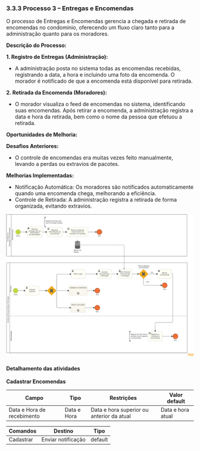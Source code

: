 ### 3.3.3 Processo 3 – Entregas e Encomendas

O processo de Entregas e Encomendas gerencia a chegada e retirada de encomendas no condomínio, oferecendo um fluxo claro tanto para a administração quanto para os moradores.

**Descrição do Processo:**

**1. Registro de Entregas (Administração):**

* A administração posta no sistema todas as encomendas recebidas, registrando a data, a hora e incluindo uma foto da encomenda. O morador é notificado de que a encomenda está disponível para retirada.

**2. Retirada da Encomenda (Moradores):**

* O morador visualiza o feed de encomendas no sistema, identificando suas encomendas. Após retirar a encomenda, a administração registra a data e hora da retirada, bem como o nome da pessoa que efetuou a retirada.

**Oportunidades de Melhoria:**

**Desafios Anteriores:**

* O controle de encomendas era muitas vezes feito manualmente, levando a perdas ou extravios de pacotes.

**Melhorias Implementadas:**

* Notificação Automática: Os moradores são notificados automaticamente quando uma encomenda chega, melhorando a eficiência.
* Controle de Retirada: A administração registra a retirada de forma organizada, evitando extravios.
  
![Exemplo de um Modelo BPMN do PROCESSO 3](images/processo-XII-entregas-e-encomendas.png "Modelo BPMN do Processo 3.")


#### Detalhamento das atividades

**Cadastrar Encomendas**

| **Campo**       | **Tipo**         | **Restrições** | **Valor default** |
| ---             | ---              | ---            | ---               |
| Data e Hora de recebimento     | Data e Hora   | Data e hora superior ou anterior da atual |  Data e hora atual              |

| **Comandos**         |  **Destino**                   | **Tipo** |
| ---                  | ---                            | ---               |
| Cadastrar              | Enviar notificação             | default           |
